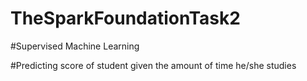 # TheSparkFoundationTask2

#Supervised Machine Learning

#Predicting score of student given the amount of time he/she studies

